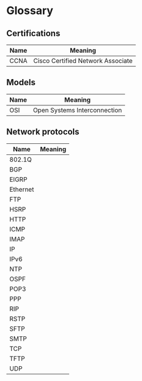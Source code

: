 # Glossary

## Certifications

Name | Meaning
---- | -------
CCNA | Cisco Certified Network Associate

## Models

Name | Meaning
---- | -------
OSI | Open Systems Interconnection

## Network protocols

Name | Meaning
---- | -------
802.1Q |
BGP |
EIGRP |
Ethernet |
FTP |
HSRP |
HTTP |
ICMP |
IMAP |
IP |
IPv6 |
NTP |
OSPF |
POP3 |
PPP |
RIP |
RSTP |
SFTP |
SMTP |
TCP |
TFTP |
UDP |
